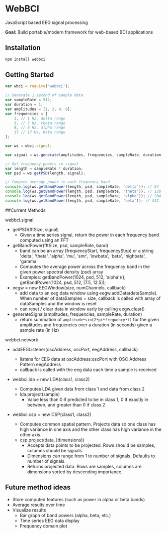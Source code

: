 # WebBCI
JavaScript based EEG signal processing

**Goal:** Build portable/modern framework for web-based BCI applications

## Installation

```bash
npm install webbci
```

## Getting Started

```javascript
var wbci = require('webbci');

// Generate 1 second of sample data
var sampleRate = 512;
var duration = 1;
var amplitudes = [1, 2, 4, 8];
var frequencies = [
	1, // 1 Hz, delta range
	5, // 5 Hz, theta range
	8, // 8 Hz, alpha range
	17 // 17 Hz, beta range
];

var ws = wbci.signal;

var signal = ws.generate(amplitudes, frequencies, sampleRate, duration);

// Get frequency powers in signal
var length = sampleRate * duration;
var psd = ws.getPSD(length, signal);

// Compute average power in each frequency band
console.log(ws.getBandPower(length, psd, sampleRate, 'delta')); // 64
console.log(ws.getBandPower(length, psd, sampleRate, 'theta')); // 128
console.log(ws.getBandPower(length, psd, sampleRate, 'alpha')); // 204
console.log(ws.getBandPower(length, psd, sampleRate, 'beta')); // 512
```

##Current Methods

webbci.signal

- getPSD(fftSize, signal)
   - Given a time series signal, return the power in each frequency band computed using an FFT
 - getBandPower(fftSize, psd, sampleRate, band)
   - band can be an array [frequencyStart, frequencyStop] or a string 'delta', 'theta', 'alpha', 'mu', 'smr', 'lowbeta', 'beta', 'highbeta', 'gamma'
   - Computes the average power across the frequency band in the given power spectral density (psd) array
   - Examples: getBandPower(1024, psd, 512, 'alpha')(); getBandPower(1024, psd, 512, [7.5, 12.5]);
 - eegw = new EEGWindow(size, numChannels, callback)
   - add data to an eeg data window using eegw.addData(dataSample). When number of dataSamples = size, callback is called with array of dataSamples and the window is reset
   - can reset / clear data in window early by calling eegw.clear()
 - generateSignal(amplitudes, frequencies, sampleRate, duration)
   - return summation of `amplitude*sin(2*pi*frequency*t)` for the given amplitudes and frequencies over a duration (in seconds) given a sample rate (in Hz)

webbci.network

- addEEGListener(oscAddress, oscPort, eegAddress, callback)
   - listens for EEG data at oscAddress:oscPort with OSC Address Pattern eegAddress
   - callback is called with the eeg data each time a sample is received


- webbci.lda = new LDA(class1, class2)
   - Computes LDA given data from class 1 and data from class 2
   - lda.project(sample)
     - Value less than 0 if predicted to be in class 1, 0 if exactly in between, and greater than 0 if class 2

 - webbci.csp = new CSP(class1, class2)
   - Computes common spatial pattern. Projects data so one class has high variance in one axis and the other class has high variance in the other axis.
   - csp.project(data, [dimensions])
     - Accepts data points to be projected. Rows should be samples, columns should be signals.
	 - Dimensions can range from 1 to number of signals. Defaults to number of signals.
     - Returns projected data. Rows are samples, columns are dimensions sorted by descending importance.

## Future method ideas
 - Store computed features (such as power in alpha or beta bands)
 - Average results over time
 - Visualize results
   - Bar graph of band powers (alpha, beta, etc.)
   - Time series EEG data display
   - Frequency domain plot
